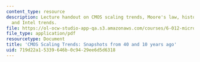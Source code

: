 ```yaml
---
content_type: resource
description: Lecture handout on CMOS scaling trends, Moore's law, historical trends,
  and Intel trends.
file: https://ol-ocw-studio-app-qa.s3.amazonaws.com/courses/6-012-microelectronic-devices-and-circuits-fall-2009/719d22a15339646b0c9429ee6d5d6318_MIT6_012F09_lec16_compare.pdf
file_type: application/pdf
resourcetype: Document
title: 'CMOS Scaling Trends: Snapshots from 40 and 10 years ago'
uid: 719d22a1-5339-646b-0c94-29ee6d5d6318
---
```

